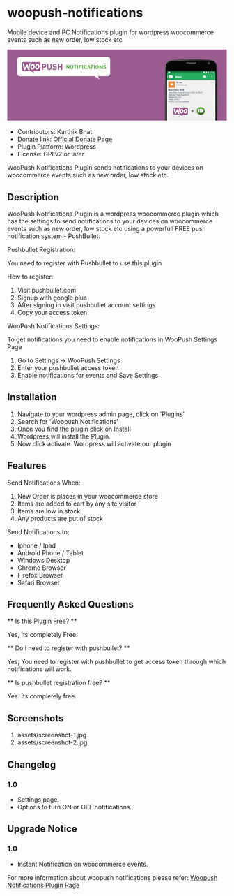 woopush-notifications
=====================

Mobile device and PC Notifications plugin for wordpress woocommerce events such as new order, low stock etc

![banner](/assets/banner-772x250.png "Woopush Notifications Plugin")

* Contributors: Karthik Bhat
* Donate link: [Official Donate Page](http://mangolore.in/woopush-notifications-plugin/ "Woopush Notifications Plugin Donate Page")
* Plugin Platform: Wordpress
* License: GPLv2 or later

WooPush Notifications Plugin sends notifications to your devices on woocommerce events such as new order, low stock etc.

Description
-----------

WooPush Notifications Plugin is a wordpress woocommerce plugin which has the settings to send notifications to your devices on woocommerce events such as new order, low stock etc using a powerfull FREE push notification system - PushBullet.

Pushbullet Registration:

You need to register with Pushbullet to use this plugin

How to register:

1. Visit pushbullet.com
2. Signup with google plus
3. After signing in visit pushbullet account settings
4. Copy your access token.

WooPush Notifications Settings:

To get notifications you need to enable notifications in WooPush Settings Page

1. Go to Settings -> WooPush Settings
2. Enter your pushbullet access token
3. Enable notifications for events and Save Settings

Installation
------------

1. Navigate to your wordpress admin page, click on 'Plugins'
2. Search for 'Woopush Notifications'
3. Once you find the plugin click on Install
4. Wordpress will install the Plugin.
5. Now click activate. Wordpress will activate our plugin

Features
--------

Send Notifications When:

1. New Order is places in your woocommerce store
2. Items are added to cart by any site visitor
3. Items are low in stock
4. Any products are put of stock

Send Notifications to:

* Iphone / Ipad
* Android Phone / Tablet
* Windows Desktop
* Chrome Browser
* Firefox Browser
* Safari Browser

Frequently Asked Questions
--------------------------

** Is this Plugin Free? **

Yes, Its completely Free.

** Do i need to register with pushbullet? **

Yes, You need to register with pushbullet to get access token through which notifications will work.

** Is pushbullet registration free? **

Yes. Its completely free.

Screenshots
-----------

1. assets/screenshot-1.jpg
2. assets/screenshot-2.jpg

Changelog
---------

### 1.0
* Settings page.
* Options to turn ON or OFF notifications.

Upgrade Notice
--------------

### 1.0
* Instant Notification on woocommerce events.

For more information about woopush notifications please refer: [Woopush Notifications Plugin Page](http://mangolore.in/woopush-notifications-plugin/ "Woopush Notifications")
